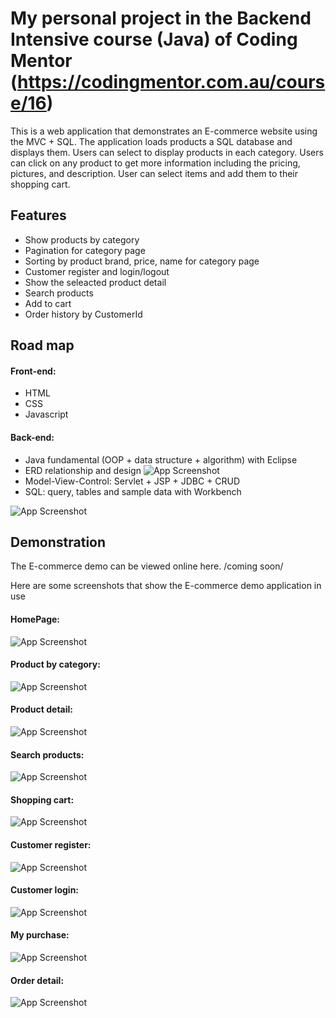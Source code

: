 # My personal project in the Backend Intensive course (Java) of Coding Mentor (https://codingmentor.com.au/course/16)

This is a web application that demonstrates an E-commerce website using the MVC + SQL. The application loads products a SQL database and displays them. Users can select to display products in each category. Users can click on any product to get more information including the pricing, pictures, and description. User can select items and add them to their shopping cart.

## Features

- Show products by category
- Pagination for category page
- Sorting by product brand, price, name for category page
- Customer register and login/logout
- Show the seleacted product detail
- Search products 
- Add to cart
- Order history by CustomerId

## Road map

#### Front-end: 
- HTML
- CSS
- Javascript

#### Back-end: 
- Java fundamental (OOP + data structure + algorithm) with Eclipse
- ERD relationship and design
![App Screenshot](https://live.staticflickr.com/65535/52586226353_a866d87f8c_b.jpg)
- Model-View-Control: Servlet + JSP + JDBC + CRUD
- SQL: query, tables and sample data with Workbench

![App Screenshot](https://live.staticflickr.com/65535/52585970304_3b63d91f63_m.jpg)

## Demonstration
The E-commerce  demo can be viewed online here. /coming soon/

Here are some screenshots that show the E-commerce demo application in use

#### HomePage:
![App Screenshot](https://live.staticflickr.com/65535/52586171828_f84ff58484_z.jpg)

#### Product by category:
![App Screenshot](https://live.staticflickr.com/65535/52586089475_5d83446fa2_k.jpg)

#### Product detail:
![App Screenshot](https://live.staticflickr.com/65535/52586175950_7d24330223_k.jpg)

#### Search products:
![App Screenshot](https://live.staticflickr.com/65535/52625472739_ac8e4fd981_k.jpg)

#### Shopping cart:
![App Screenshot](https://live.staticflickr.com/65535/52586089500_410a011dc9_k.jpg)

#### Customer register:
![App Screenshot](https://live.staticflickr.com/65535/52585182122_6d1cd01f70_k.jpg)

#### Customer login:
![App Screenshot](https://live.staticflickr.com/65535/52586089415_ea965032f1_k.jpg)

#### My purchase:
![App Screenshot](https://live.staticflickr.com/65535/52623597929_cded077ea5_k.jpg)

#### Order detail:
![App Screenshot](https://live.staticflickr.com/65535/52623826233_8328dc8900_k.jpg)
